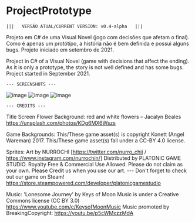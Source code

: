 # ProjectPrototype
	|||   VERSÃO ATUAL/CURRENT VERSION: v0.4-alpha   |||

Projeto em C# de uma Visual Novel (jogo com decisões que afetam o final). Como é apenas um protótipo, a história não é bem definida e possui alguns bugs. Projeto iniciado em setembro de 2021.

Project in C# of a Visual Novel (game with decisions that affect the ending). As it is only a prototype, the story is not well defined and has some bugs. Project started in September 2021.


	--- SCREENSHOTS ---
	
![image](https://user-images.githubusercontent.com/93265472/139125649-69ea43ff-6b92-406a-8022-e17e2121f61f.png)
![image](https://user-images.githubusercontent.com/93265472/139125808-58b84e66-fe29-446e-b339-75ad4069cce6.png)
![image](https://user-images.githubusercontent.com/93265472/139125886-4479fcd8-ac55-4083-9a1a-238d29441601.png)



	--- CREDITS ---


Title Screen Flower Background:
	red and white flowers – Jacalyn Beales
	https://unsplash.com/photos/KDg6MX6Wszs

Game Backgrounds:
	This/These game asset(s) is copyright Konett (Angel Wareman) 2017.
	This/These game asset(s) fall under a CC-BY 4.0 license.

Sprites:
	Art by NURROCHI [https://twitter.com/nurro_chii / https://www.instagram.com/nurrochin/]
	Distributed by PLATONIC GAME STUDIO.
	Royalty Free & Commercial Use Allowed.
	Please do not claim as your own.
	Please Credit us when you use our art.
	---
	Don't forget to check out our game on Steam!
	https://store.steampowered.com/developer/platonicgamestudio

Music:
	'Lonesome Journey' by Keys of Moon Music is under a Creative Commons license (CC BY 3.0)
	https://www.youtube.com/c/KeysofMoonMusic
	Music promoted by BreakingCopyright: https://youtu.be/p5cWMxzzMdA 

